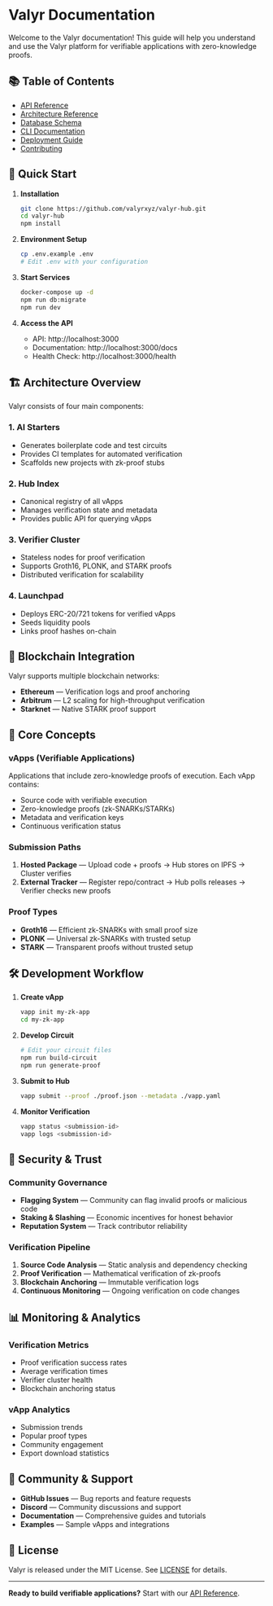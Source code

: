 # Valyr Documentation

Welcome to the Valyr documentation! This guide will help you understand and use the Valyr platform for verifiable applications with zero-knowledge proofs.

## 📚 Table of Contents

- [API Reference](./API.md)
- [Architecture Reference](./ARCHITECTURE.md)
- [Database Schema](./DATABASE.md)
- [CLI Documentation](./CLI.md)
- [Deployment Guide](./DEPLOYMENT.md)
- [Contributing](../CONTRIBUTING.md)

## 🚀 Quick Start

1. **Installation**
   ```bash
   git clone https://github.com/valyrxyz/valyr-hub.git
   cd valyr-hub
   npm install
   ```

2. **Environment Setup**
   ```bash
   cp .env.example .env
   # Edit .env with your configuration
   ```

3. **Start Services**
   ```bash
   docker-compose up -d
   npm run db:migrate
   npm run dev
   ```

4. **Access the API**
   - API: http://localhost:3000
   - Documentation: http://localhost:3000/docs
   - Health Check: http://localhost:3000/health

## 🏗️ Architecture Overview

Valyr consists of four main components:

### 1. AI Starters
- Generates boilerplate code and test circuits
- Provides CI templates for automated verification
- Scaffolds new projects with zk-proof stubs

### 2. Hub Index
- Canonical registry of all vApps
- Manages verification state and metadata
- Provides public API for querying vApps

### 3. Verifier Cluster
- Stateless nodes for proof verification
- Supports Groth16, PLONK, and STARK proofs
- Distributed verification for scalability

### 4. Launchpad
- Deploys ERC-20/721 tokens for verified vApps
- Seeds liquidity pools
- Links proof hashes on-chain

## 🔗 Blockchain Integration

Valyr supports multiple blockchain networks:

- **Ethereum** — Verification logs and proof anchoring
- **Arbitrum** — L2 scaling for high-throughput verification
- **Starknet** — Native STARK proof support

## 📖 Core Concepts

### vApps (Verifiable Applications)
Applications that include zero-knowledge proofs of execution. Each vApp contains:
- Source code with verifiable execution
- Zero-knowledge proofs (zk-SNARKs/STARKs)
- Metadata and verification keys
- Continuous verification status

### Submission Paths
1. **Hosted Package** — Upload code + proofs → Hub stores on IPFS → Cluster verifies
2. **External Tracker** — Register repo/contract → Hub polls releases → Verifier checks new proofs

### Proof Types
- **Groth16** — Efficient zk-SNARKs with small proof size
- **PLONK** — Universal zk-SNARKs with trusted setup
- **STARK** — Transparent proofs without trusted setup

## 🛠️ Development Workflow

1. **Create vApp**
   ```bash
   vapp init my-zk-app
   cd my-zk-app
   ```

2. **Develop Circuit**
   ```bash
   # Edit your circuit files
   npm run build-circuit
   npm run generate-proof
   ```

3. **Submit to Hub**
   ```bash
   vapp submit --proof ./proof.json --metadata ./vapp.yaml
   ```

4. **Monitor Verification**
   ```bash
   vapp status <submission-id>
   vapp logs <submission-id>
   ```

## 🔐 Security & Trust

### Community Governance
- **Flagging System** — Community can flag invalid proofs or malicious code
- **Staking & Slashing** — Economic incentives for honest behavior
- **Reputation System** — Track contributor reliability

### Verification Pipeline
1. **Source Code Analysis** — Static analysis and dependency checking
2. **Proof Verification** — Mathematical verification of zk-proofs
3. **Blockchain Anchoring** — Immutable verification logs
4. **Continuous Monitoring** — Ongoing verification on code changes

## 📊 Monitoring & Analytics

### Verification Metrics
- Proof verification success rates
- Average verification times
- Verifier cluster health
- Blockchain anchoring status

### vApp Analytics
- Submission trends
- Popular proof types
- Community engagement
- Export download statistics

## 🤝 Community & Support

- **GitHub Issues** — Bug reports and feature requests
- **Discord** — Community discussions and support
- **Documentation** — Comprehensive guides and tutorials
- **Examples** — Sample vApps and integrations

## 📄 License

Valyr is released under the MIT License. See [LICENSE](../LICENSE) for details.

---

**Ready to build verifiable applications?** Start with our [API Reference](./API.md).

